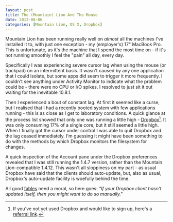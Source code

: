 ```yaml
---
layout: post
title: The (Mountain) Lion And The Mouse
date: 2012-08-06
categories: [Mountain Lion, OS X, Dropbox]
---
```


Mountain Lion has been running really well on *almost* all the machines I've installed it to, with just one exception - my (employer's) 17" MacBook Pro. This is unfortunate, as it's the machine that I spend the most time on - if it's not running smoothly I feel the "pain" all day, every day.

Specifically I was experiencing severe cursor lag when using the mouse (or trackpad) on an intermittent basis. It wasn't caused by any one application that I could isolate, but some apps did seem to trigger it more frequently. I couldn't see anything under Activity Monitor to indicate what the problem could be - there were no CPU or I/O spikes. I resolved to just sit it out waiting for the inevitable 10.8.1.

Then I experienced a bout of constant lag. At first it seemed like a curse, but I realised that I had a recently booted system with few applications running - this is as close as I get to laboratory conditions. A quick glance at the process list showed that only one was running a little high - [Dropbox][][^1]. It was only consuming 17% of a single core, but it still seemed a little high. When I finally got the cursor under control I was able to quit Dropbox and the lag ceased immediately. I'm guessing it might have been something to do with the methods by which Dropbox monitors the filesystem for changes.

A quick inspection of the Account pane under the Dropbox preferences revealed that I was still running the 1.4.7 version, rather than the Mountain Lion-compatible 1.4.12. This wasn't all sloppiness on my part - as usual Dropbox have said that the clients should auto-update, but, also as usual, Dropbox's auto-update facility is woefully behind the time.

All good [fables][] need a moral, so here goes: *"If your Dropbox client hasn't updated itself, then you might want to do so manually."*


[Dropbox]: http:://www.dropbox.com
[referral link]: http://db.tt/LNlAuHd
[fables]: http://en.wikipedia.org/wiki/The_Lion_and_the_Mouse

[^1]: If you've not yet used Dropbox and would like to sign up, here's a [referral link][].